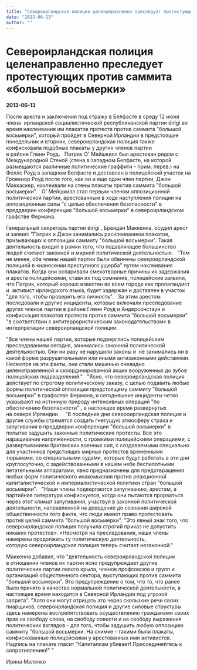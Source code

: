 ```yaml
---
title: "Североирландская полиция целенаправленно преследует протестующих против саммита «большой восьмерки»"
date: "2013-06-13"
author: ""
---
```


# Североирландская полиция целенаправленно преследует протестующих против саммита «большой восьмерки»

**2013-06-13** 

После ареста и заключения под стражу в Белфасте в среду 12 июня члена  ирландской социалистической республиканской партии éirígí во время наклеивания им плакатов протеста против саммита "большой восьмерки", который пройдет в Северной Ирландии в предстоящие понедельник и вторник, североирландская полиция также конфисковала подобные плакаты у других членов партии в районе Гленн Роуд.   Патрик О' Мейшкилл был арестован рядом с Международной Стеной (стена в западном Белфасте, на которой размещаются различные политические граффити - прим. перев.) на Фоллс Роуд в западном Белфасте и доставлен в полицейский участок на Гровенор Роуд после того, как он и еще один член партии, Джон Маккаскер, наклеивали на стены плакаты против саммита "большой восьмерки".   О' Мейшкилл стал первым членом оппозиционной политической партии, арестованным в ходе наступления полиции на оппозиционные силы "с целью обеспечения безопасности" в преддверии конференции "большой восьмерки" в североирландском графстве Фермана.

Генеральный секретарь партии éirígí , Брендан Маккенна, осудил арест и заявил: "Патрик и Джон занимались расклеиванием плакатов, призывающих к оппозиции саммиту "большой восьмерки". Такая деятельность входит в рамки того, что подавляющее большинство людей считают законной и мирной политической деятельностью.   "Тем не менее, оба члены нашей партии были обвинены североирландской полицией в «нанесении преступного ущерба" путем наклеивания плакатов. Когда они оспаривали смехотворные причины их задержания и ареста полицейскими, ставя их под сомнение, полицейские заявили, что Патрик, который хорошо известен во всем городе как пропагандист и  активист ирландского языка, будет задержан и доставлен в участок "для того, чтобы проверить его личность".   За этим арестом последовали и другие инциденты, которые включали преследование других членов партии в районе Гленн Роуд и Андерсонстаун и конфискация плакатов протеста против саммита "большой восьмерки" "в соответствии с антитеррористическим законодательством« в интерпретации североирландской полиции.  

"Все члены нашей партии, которые подверглись полицейским преследованиям сегодня, занимались законной политической деятельностью. Они ни разу не нарушили законы и  не занимались ни в какой форме разрушительными или иными антизаконными действиями. Несмотря на эти факты, они стали мишенью очевидно целенаправленной и скоординированной акции вооруженных до зубов полицейских подразделений."   "Ясно, что североирландская полиция действует по строгому политическому заказу, с целью подавить любые формы политической оппозиции предстоящему саммиту "большой восьмерки" в графастве Фермана, и сегодняшние инциденты четко указывают на истинную природу интенсивных операций "по обеспечению безопасности" , в настоящее время развернутых на севере Ирландии .   "В последние дни североирландская полиция и другие службы стремятся создать гнетущую атмосферу страха и запугивания в преддверии конференции "большой восьмерки" в попытке задушить законные политические протесты. Все это наращивание напряженности, с громкими полицейскими операциями, с развертыванием британских военных сил, с создаваемыми специально для участников предстоящих мирных протестов временными тюрьмами, со специальными судами, которые будут работать в эти дни круглосуточно, с задействованными в нашем небе беспилотными летательными аппаратами, явно предназначены для предотвращения любых форм политического инакомыслия против реакционной капиталистической и империалистической политики стран "большой восьмерки".   "Наши члены подвергаются запугиванию, арестам, а партийная литература конфискуется, когда они пытаются прорваться через этот климат запугивания, участвуя в законной политической деятельности, направленной на доведение до сознания широкой общественности того факта, что люди имеют право протестовать против целей саммита "большой восьмерки". "Это явный знак того, что североирландская полиция получила строгий приказ не допустить никаких протестов». «Несмотря на преследования, наши члены намерены продолжать ту политическую деятельность, которую североирландская полиция теперь считает незаконной."  

Маккенна добавил, что "деятельность североирландской полиции в отношении членов их партии ясно предупреждает другие политические партии левого крыла, членов профсоюзов и групп и организаций общественного сектора, выступающих против саммита  "большой восьмерки". Это предупреждение о том, что то, что ранее было принято в качестве нормальной политической деятельности, в настоящее время находится в Северной Ирландии под угрозой запрета". "Хотя они могут отрицать это через скользкие речи своих пиарщиков, североирландская полиция и другие силовые структуры здесь намерены воспрепятствовать осуществлению гражданами своих прав на свободу слова, на свободу совести и на свободу выражения политических взглядов - для того, чтобы задушить любую оппозицию саммиту "большой восьмерки. На снимке - такими были плакаты, конфискованные полицейскими у арестованных ими активистов. Надпись на плакате гласит "Капитализм убивает! Присоединяйтесь к сопротивлению!" "

Ирина Маленко